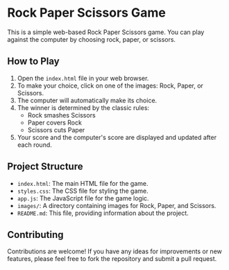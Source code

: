 # Rock Paper Scissors Game

This is a simple web-based Rock Paper Scissors game. You can play against the computer by choosing rock, paper, or scissors.

## How to Play

1. Open the `index.html` file in your web browser.
2. To make your choice, click on one of the images: Rock, Paper, or Scissors.
3. The computer will automatically make its choice.
4. The winner is determined by the classic rules:
    - Rock smashes Scissors
    - Paper covers Rock
    - Scissors cuts Paper
5. Your score and the computer's score are displayed and updated after each round.

## Project Structure

- `index.html`: The main HTML file for the game.
- `styles.css`: The CSS file for styling the game.
- `app.js`: The JavaScript file for the game logic.
- `images/`: A directory containing images for Rock, Paper, and Scissors.
- `README.md`: This file, providing information about the project.

## Contributing

Contributions are welcome! If you have any ideas for improvements or new features, please feel free to fork the repository and submit a pull request.
